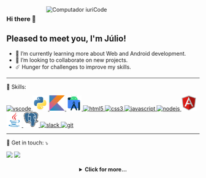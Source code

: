 <img src="https://raw.githubusercontent.com/MicaelliMedeiros/micaellimedeiros/master/image/computer-illustration.png" min-width="400px" max-width="400px" width="400px" align="right" alt="Computador iuriCode">

### Hi there 👋 

## Pleased to meet you, I'm Júlio!
<p align="left"> 
  <ul>
      <li>🌱 I’m currently learning more about Web and Android development.</li>
      <li>👯 I’m looking to collaborate on new projects.</li>
      <li>☄️ Hunger for challenges to improve my skills.</li>
  </ul>
</p>

---

<p align="left">
  🚀 Skills:

<p align="left">
    <a href="https://code.visualstudio.com/">
        <img src="https://cdn.jsdelivr.net/gh/devicons/devicon/icons/vscode/vscode-original.svg" alt="vscode" width="40" height="40" />
    </a>
    <a href="https://www.python.org/about/">
        <img src="https://raw.githubusercontent.com/devicons/devicon/1119b9f84c0290e0f0b38982099a2bd027a48bf1/icons/python/python-original.svg" alt="python" width="40" height="40" />
    </a>
    <a href="https://kotlinlang.org/">
        <img src="https://raw.githubusercontent.com/devicons/devicon/1119b9f84c0290e0f0b38982099a2bd027a48bf1/icons/kotlin/kotlin-original.svg" alt="kotlin" width="40" height="40" />
    </a>
    <a href="https://developer.android.com/studio/intro">
        <img src="https://raw.githubusercontent.com/devicons/devicon/1119b9f84c0290e0f0b38982099a2bd027a48bf1/icons/androidstudio/androidstudio-original.svg" alt="android studio" width="40" height="40" />
    </a>
    <a href="https://developer.mozilla.org/pt-BR/docs/Web/HTML">
        <img src="https://cdn.jsdelivr.net/gh/devicons/devicon/icons/html5/html5-plain.svg" alt="html5" width="40" height="40" />
    </a>
    <a href="https://developer.mozilla.org/pt-BR/docs/Web/CSS">
        <img src="https://cdn.jsdelivr.net/gh/devicons/devicon/icons/css3/css3-plain.svg" alt="css3" width="40" height="40" />
    </a>
    <a href="https://developer.mozilla.org/en-US/docs/Web/JavaScript">
        <img src="https://cdn.jsdelivr.net/gh/devicons/devicon/icons/javascript/javascript-original.svg" alt="javascript" width="40" height="40" />
    </a>
    <a href="https://nodejs.org">
        <img src="https://cdn.jsdelivr.net/gh/devicons/devicon/icons/nodejs/nodejs-original.svg" alt="nodejs" width="40" height="40" />
    </a>
    <a href="https://angular.io/">
        <img src="https://raw.githubusercontent.com/devicons/devicon/1119b9f84c0290e0f0b38982099a2bd027a48bf1/icons/angularjs/angularjs-original.svg" alt="angular" width="40" height="40" />
    </a>
    <a href="https://docs.oracle.com/javase/tutorial/">
        <img src="https://raw.githubusercontent.com/devicons/devicon/1119b9f84c0290e0f0b38982099a2bd027a48bf1/icons/java/java-original.svg" alt="java" width="40" height="40" />
    </a>
    <a href="https://www.postgresql.org/about/">
        <img src="https://raw.githubusercontent.com/devicons/devicon/1119b9f84c0290e0f0b38982099a2bd027a48bf1/icons/postgresql/postgresql-original.svg" alt="postgresql" width="40" height="40" />
    </a>
    <a href="https://www.slack.com">
        <img src="https://cdn.jsdelivr.net/gh/devicons/devicon/icons/slack/slack-original.svg" alt="slack" width="40" height="40" />
    </a>
    <a href="https://git-scm.com/">
        <img src="https://cdn.jsdelivr.net/gh/devicons/devicon/icons/git/git-original.svg" alt="git" width="40" height="40" />
    </a>
</p>

</p>

---

<p align="left">
  💌 Get in touch: ⤵️ 
</p>

<p align="left">
  <a href="mailto:juliiogcm@gmail.com?" alt="Gmail">
  <img src="https://img.shields.io/badge/-Gmail-FF0000?style=flat-square&labelColor=FF0000&logo=gmail&logoColor=white&link=LINK-DO-SEU-EMAIL" /></a>

  <a href="https://www.linkedin.com/in/juliogcm" alt="Linkedin">
  <img src="https://img.shields.io/badge/-Linkedin-0e76a8?style=flat-square&logo=Linkedin&logoColor=white&link=LINK-DO-SEU-LINKEDIN" /></a>
</p>  

<h4 align="center">
    <details>
        <summary>Click for more...</summary>
        <img src="https://media3.giphy.com/media/0TtX2qqpxp3pIafzio/giphy.gif?cid=790b76114bbf0c76a21104596a57f5c2ce94094234e91f29&rid=giphy.gif&ct=s" width="100px"></img>

[![Top Langs](https://github-readme-stats.vercel.app/api/top-langs/?username=juliogcm&layout=compact&theme=onedark)](https://github.com/anuraghazra/github-readme-stats)
